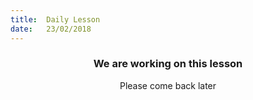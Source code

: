 ```yaml
---
title:  Daily Lesson
date:   23/02/2018
---
```


### <center>We are working on this lesson</center>
<center>Please come back later</center>